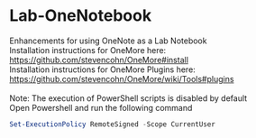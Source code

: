 # Lab-OneNotebook
Enhancements for using OneNote as a Lab Notebook
<br />
Installation instructions for OneMore here: https://github.com/stevencohn/OneMore#install <br />
Installation instructions for OneMore Plugins here: https://github.com/stevencohn/OneMore/wiki/Tools#plugins
<br />
<br />
Note: The execution of PowerShell scripts is disabled by default <br />
Open Powershell and run the following command
<br />
```powershell
Set-ExecutionPolicy RemoteSigned -Scope CurrentUser
```

